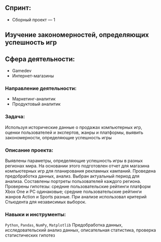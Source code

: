 ## Спринт:
- Сборный проект — 1

## Изучение закономерностей, определяющих успешность игр


## Сфера деятельности:
- Gamedev
- Интернет-магазины

### Направление деятельности:
- Маркетинг-аналитик
- Продуктовый аналитик

### Задача:
Используя исторические данные о продажах компьютерных игр, оценки пользователей и экспертов, жанры и платформы, выявить закономерности, определяющие успешность игры

### Описание проекта:
Выявлены параметры, определяющие успешность игры в разных регионах мира. На
основании этого подготовлен отчет для магазина компьютерных игр для планирования
рекламных кампаний. Проведена предобработка данных, анализ. Выбран актуальный
период для анализа. Составлены портреты пользователей каждого региона. Проверены
гипотезы: средние пользовательские рейтинги платформ Xbox One и PC одинаковые;
средние пользовательские рейтинги жанров Action и Sports разные. При анализе использовал критерий Стьюдента для независимых выборок.

### Навыки и инструменты:

`Python`, `Pandas`, `NumPy`, `Matplotlib`
Предобработка данных, исследовательский анализ данных, описательная статистика, проверка статистических гипотез
